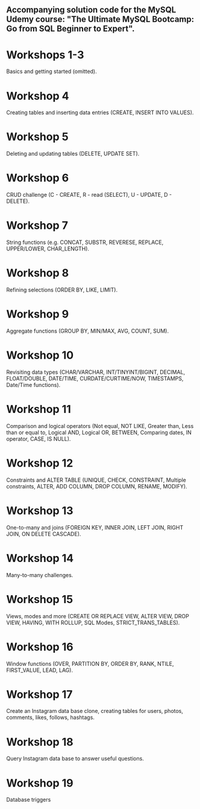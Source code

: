 ## Accompanying solution code for the MySQL Udemy course: "The Ultimate MySQL Bootcamp: Go from SQL Beginner to Expert".

# Workshops 1-3
Basics and getting started (omitted).

# Workshop 4
Creating tables and inserting data entries (CREATE, INSERT INTO VALUES).

# Workshop 5
Deleting and updating tables (DELETE, UPDATE SET).

# Workshop 6
CRUD challenge (C - CREATE, R - read (SELECT), U - UPDATE, D - DELETE).

# Workshop 7
String functions (e.g. CONCAT, SUBSTR, REVERESE, REPLACE, UPPER/LOWER, CHAR_LENGTH).

# Workshop 8
Refining selections (ORDER BY, LIKE, LIMIT).

# Workshop 9
Aggregate functions (GROUP BY, MIN/MAX, AVG, COUNT, SUM).

# Workshop 10
Revisiting data types (CHAR/VARCHAR, INT/TINYINT/BIGINT, DECIMAL, FLOAT/DOUBLE, DATE/TIME, CURDATE/CURTIME/NOW, TIMESTAMPS, Date/Time functions).

# Workshop 11
Comparison and logical operators (Not equal, NOT LIKE, Greater than, Less than or equal to, Logical AND, Logical OR, BETWEEN, Comparing dates, IN operator, CASE, IS NULL).

# Workshop 12
Constraints and ALTER TABLE (UNIQUE, CHECK, CONSTRAINT, Multiple constraints, ALTER, ADD COLUMN, DROP COLUMN, RENAME, MODIFY).

# Workshop 13
One-to-many and joins (FOREIGN KEY, INNER JOIN, LEFT JOIN, RIGHT JOIN, ON DELETE CASCADE).

# Workshop 14
Many-to-many challenges.

# Workshop 15
Views, modes and more (CREATE OR REPLACE VIEW, ALTER VIEW, DROP VIEW, HAVING, WITH ROLLUP, SQL Modes, STRICT_TRANS_TABLES).

# Workshop 16
Window functions (OVER, PARTITION BY, ORDER BY, RANK, NTILE, FIRST_VALUE, LEAD, LAG).

# Workshop 17
Create an Instagram data base clone, creating tables for users, photos, comments, likes, follows, hashtags.

# Workshop 18
Query Instagram data base to answer useful questions.

# Workshop 19
Database triggers 
